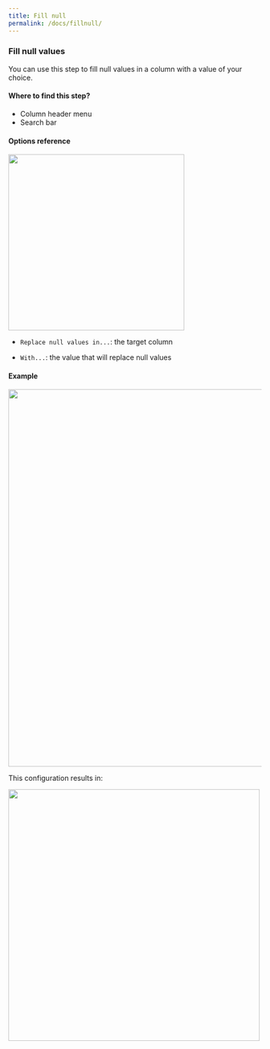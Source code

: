 ```yaml
---
title: Fill null
permalink: /docs/fillnull/
---
```


### Fill null values

You can use this step to fill null values in a column with a value of your
choice.

#### Where to find this step?

- Column header menu
- Search bar

#### Options reference

<img src="/img/docs/user-interface/fillna_step_form.jpg" width="350" />

- `Replace null values in...`: the target column

- `With...`: the value that will replace null values

#### Example

<img src="/img/docs/user-interface/fillna_example_conf.jpg" width="750" />

This configuration results in:

<img src="/img/docs/user-interface/fillna_example_result.jpg" width="500" />